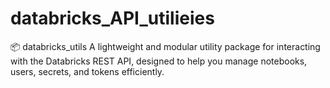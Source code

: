 # databricks_API_utilieies
📦 databricks_utils A lightweight and modular utility package for interacting with the Databricks REST API, designed to help you manage notebooks, users, secrets, and tokens efficiently.

